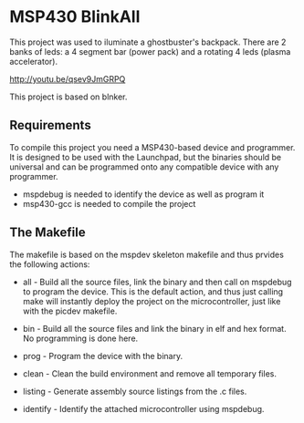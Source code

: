 MSP430 BlinkAll
===============

This project was used to iluminate a ghostbuster's backpack. There are 2 banks of leds:
a 4 segment bar (power pack) and a rotating 4 leds (plasma accelerator).

http://youtu.be/qsev9JmGRPQ

This project is based on blnker. 

Requirements
------------

To compile this project you need a MSP430-based device and programmer. It is
designed to be used with the Launchpad, but the binaries should be universal
and can be programmed onto any compatible device with any programmer.

 * mspdebug is needed to identify the device as well as program it
 * msp430-gcc is needed to compile the project

The Makefile
------------

The makefile is based on the mspdev skeleton makefile and thus prvides the
following actions:

 * all - Build all the source files, link the binary and then call on mspdebug
   to program the device. This is the default action, and thus just calling
   make will instantly deploy the project on the microcontroller, just like
   with the picdev makefile.

 * bin - Build all the source files and link the binary in elf and hex format.
   No programming is done here.

 * prog - Program the device with the binary.

 * clean - Clean the build environment and remove all temporary files.

 * listing - Generate assembly source listings from the .c files.

 * identify - Identify the attached microcontroller using mspdebug.


